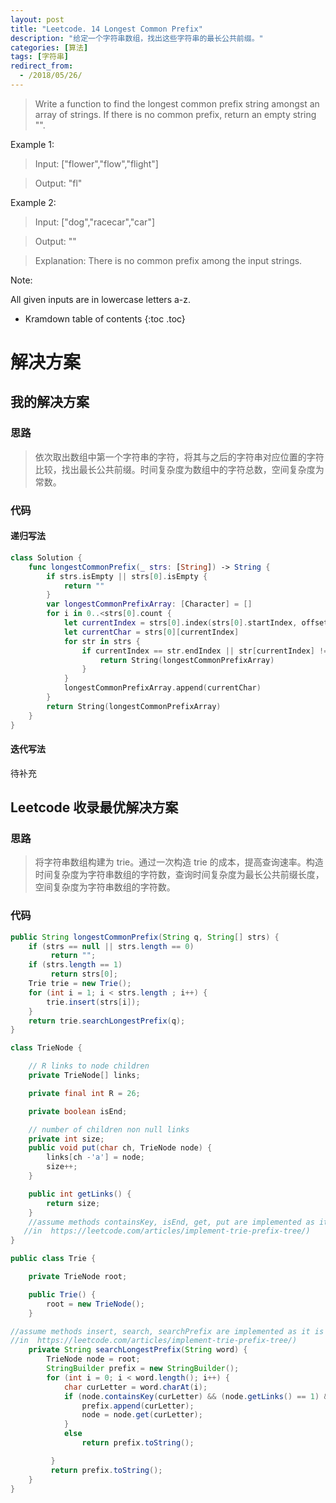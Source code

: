 ```yaml
---
layout: post
title: "Leetcode. 14 Longest Common Prefix"
description: "给定一个字符串数组，找出这些字符串的最长公共前缀。"
categories: [算法]
tags: [字符串]
redirect_from:
  - /2018/05/26/
---
```


> Write a function to find the longest common prefix string amongst an array of strings. If there is no common prefix, return an empty string "".

Example 1:

> Input: ["flower","flow","flight"]

> Output: "fl"

Example 2:

> Input: ["dog","racecar","car"]

> Output: ""

> Explanation: There is no common prefix among the input strings.

Note:

All given inputs are in lowercase letters a-z.

* Kramdown table of contents
{:toc .toc}

# 解决方案

## 我的解决方案

### 思路

> 依次取出数组中第一个字符串的字符，将其与之后的字符串对应位置的字符比较，找出最长公共前缀。时间复杂度为数组中的字符总数，空间复杂度为常数。

### 代码

#### 递归写法

```swift
class Solution {
    func longestCommonPrefix(_ strs: [String]) -> String {
        if strs.isEmpty || strs[0].isEmpty {
            return ""
        }
        var longestCommonPrefixArray: [Character] = []
        for i in 0..<strs[0].count {
            let currentIndex = strs[0].index(strs[0].startIndex, offsetBy:i)
            let currentChar = strs[0][currentIndex]
            for str in strs {
                if currentIndex == str.endIndex || str[currentIndex] != currentChar {
                    return String(longestCommonPrefixArray)
                }
            }
            longestCommonPrefixArray.append(currentChar)
        }
        return String(longestCommonPrefixArray)
    }
}
```

#### 迭代写法

待补充

## Leetcode 收录最优解决方案

### 思路

> 将字符串数组构建为 trie。通过一次构造 trie 的成本，提高查询速率。构造时间复杂度为字符串数组的字符数，查询时间复杂度为最长公共前缀长度，空间复杂度为字符串数组的字符数。

### 代码

```java
public String longestCommonPrefix(String q, String[] strs) {
    if (strs == null || strs.length == 0)
         return "";  
    if (strs.length == 1)
         return strs[0];
    Trie trie = new Trie();      
    for (int i = 1; i < strs.length ; i++) {
        trie.insert(strs[i]);
    }
    return trie.searchLongestPrefix(q);
}

class TrieNode {

    // R links to node children
    private TrieNode[] links;

    private final int R = 26;

    private boolean isEnd;

    // number of children non null links
    private int size;    
    public void put(char ch, TrieNode node) {
        links[ch -'a'] = node;
        size++;
    }

    public int getLinks() {
        return size;
    }
    //assume methods containsKey, isEnd, get, put are implemented as it is described
   //in  https://leetcode.com/articles/implement-trie-prefix-tree/)
}

public class Trie {

    private TrieNode root;

    public Trie() {
        root = new TrieNode();
    }

//assume methods insert, search, searchPrefix are implemented as it is described
//in  https://leetcode.com/articles/implement-trie-prefix-tree/)
    private String searchLongestPrefix(String word) {
        TrieNode node = root;
        StringBuilder prefix = new StringBuilder();
        for (int i = 0; i < word.length(); i++) {
            char curLetter = word.charAt(i);
            if (node.containsKey(curLetter) && (node.getLinks() == 1) && (!node.isEnd())) {
                prefix.append(curLetter);
                node = node.get(curLetter);
            }
            else
                return prefix.toString();

         }
         return prefix.toString();
    }
}
```

[^1]: This is a footnote.

[kramdown]: https://kramdown.gettalong.org/
[Simple Texture]: https://github.com/yizeng/jekyll-theme-simple-texture